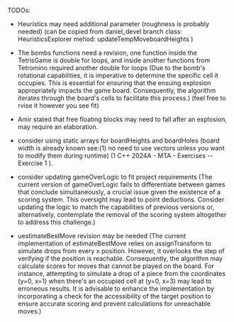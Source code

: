TODOs:
- Heuristics may need additional parameter (roughness is probably needed)
    (can be copied from daniel_devel branch  class: HeuristicsExplorer mehod: updateTempMoveboardHeights )

- The bombs functions need a revision, one function inside the TetrisGame is double for loops, and inside another functions from Tetromino required another double for loops
(Due to the bomb's rotational capabilities, it is imperative to determine the specific cell it occupies. This is essential for ensuring that the ensuing explosion appropriately impacts the game board. Consequently, the algorithm iterates through the board's cells to facilitate this process.)
(feel free to rvise it however you see fit)

- Amir stated that free floating blocks may need to fall after an explosion, may require an elaboration.

- consider using static arrays for boardHeights and boardHoles
(board width is already known see:(1) no need to use vectors unless you want to modify them during runtime)
(1 C++ 2024A - MTA - Exercises -- Exercise 1 ).

- consider updating gameOverLogic to fit project requirements
(The current version of gameOverLogic fails to differentiate between games that conclude simultaneously, a crucial issue given the existence of a scoring system. This oversight may lead to point deductions. Consider updating the logic to match the capabilities of previous versions or, alternatively, contemplate the removal of the scoring system altogether to address this challenge.)

- uestimateBestMove revision may be needed
(The current implementation of estimateBestMove relies on assignTransform to simulate drops from every x position. However, it overlooks the  step of verifying if the position is reachable. Consequently, the algorithm may calculate scores for moves that cannot be played on the board. For instance, attempting to simulate a drop of a piece from the coordinates (y=0, x=1) when there's an occupied cell at (y=0, x=3) may lead to erroneous results. It is advisable to enhance the implementation by incorporating a check for the accessibility of the target position to ensure accurate scoring and prevent calculations for unreachable moves.)
